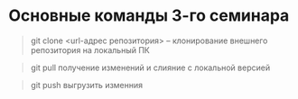 # Основные команды 3-го семинара

> git clone <url-адрес репозитория> – клонирование внешнего репозитория на  локальный ПК

> git pull получение изменений и слияние с локальной версией

> git push выгрузить изменния